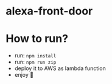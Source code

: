 # alexa-front-door

# How to run?
* run: `npm install`
* run: `npm run zip`
* deploy it to AWS as lambda function
* enjoy 🤗

